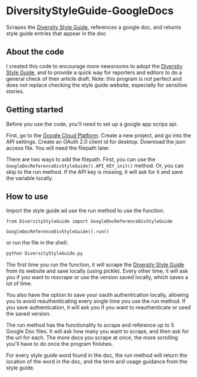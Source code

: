 # DiversityStyleGuide-GoogleDocs
Scrapes the [Diversity Style Guide](https://www.diversitystyleguide.com/), references a google doc, and returns style guide entries that appear in the doc

## About the code
I created this code to encourage more newsrooms to adopt the [Diversity Style Guide](https://www.diversitystyleguide.com/), and to provide a quick way for reporters and editors to do a general check of their article draft. Note: this program is not perfect and does not replace checking the style guide website, especially for sensitive stories.

## Getting started
Before you use the code, you'll need to set up a google app scrips api.

First, go to the [Google Cloud Platform](https://console.cloud.google.com/). Create a new project, and go into the API settings. Create an OAuth 2.0 client id for desktop. Download the json access file. You will need the filepath later.

There are two ways to add the filepath. First, you can use the `GoogleDocReferenceDivStyleGuide().API_KEY_init()` method. Or, you can skip to the run method. If the API key is missing, it will ask for it and save the variable locally.

## How to use
Import the style guide ad use the run method to use the function. 
```
from DiversityStyleGuide import GoogleDocReferenceDivStyleGuide

GoogleDocReferenceDivStyleGuide().run()
```

or run the file in the shell:
```python
python DiversityStyleGuide.py
```

The first time you run the function, it will scrape the [Diversity Style Guide](https://www.diversitystyleguide.com/) from its website and save locally (using pickle). Every other time, it will ask you if you want to rescrape or use the version saved locally, which saves a lot of time.

You also have the option to save your oauth authentication locally, allowing you to avoid reauthenticating every single time you use the run method. If you save authentication, it will ask you if you want to reauthenticate or used the saved version.

The run method has the functionality to scrape and reference up to 5 Google Doc files. It will ask how many you want to scrape, and then ask for the url for each. The more docs you scrape at once, the more scrolling you'll have to do once the program finishes.

For every style guide word found in the doc, the run method will return the location of the word in the doc, and the term and usage guidance from the style guide.